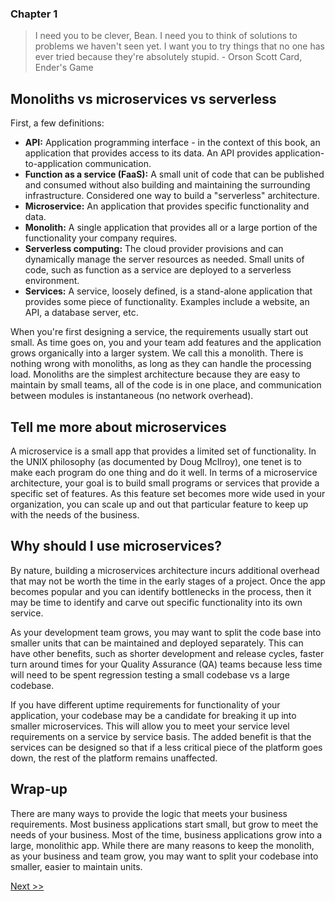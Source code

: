 ### Chapter 1

> I need you to be clever, Bean. I need you to think of solutions to problems we haven't seen yet. I want you to try things that no one has ever tried because they're absolutely stupid. - Orson Scott Card, Ender's Game

## Monoliths vs microservices vs serverless

First, a few definitions:

* **API:** Application programming interface - in the context of this book, an application that provides access to its data. An API provides application-to-application communication.
* **Function as a service (FaaS):** A small unit of code that can be published and consumed without also building and maintaining the surrounding infrastructure. Considered one way to build a "serverless" architecture.
* **Microservice:** An application that provides specific functionality and data.
* **Monolith:** A single application that provides all or a large portion of the functionality your company requires.
* **Serverless computing:** The cloud provider provisions and can dynamically manage the server resources as needed. Small units of code, such as function as a service are deployed to a serverless environment.
* **Services:** A service, loosely defined, is a stand-alone application that provides some piece of functionality. Examples include a website, an API, a database server, etc.

When you're first designing a service, the requirements usually start out small. As time goes on, you and your team add features and the application grows organically into a larger system. We call this a monolith. There is nothing wrong with monoliths, as long as they can handle the processing load. Monoliths are the simplest architecture because they are easy to maintain by small teams, all of the code is in one place, and communication between modules is instantaneous (no network overhead).

## Tell me more about microservices

A microservice is a small app that provides a limited set of functionality. In the UNIX philosophy (as documented by Doug McIlroy), one tenet is to make each program do one thing and do it well. In terms of a microservice architecture, your goal is to build small programs or services that provide a specific set of features. As this feature set becomes more wide used in your organization, you can scale up and out that particular feature to keep up with the needs of the business.

## Why should I use microservices?

By nature, building a microservices architecture incurs additional overhead that may not be worth the time in the early stages of a project. Once the app becomes popular and you can identify bottlenecks in the process, then it may be time to identify and carve out specific functionality into its own service.

As your development team grows, you may want to split the code base into smaller units that can be maintained and deployed separately. This can have other benefits, such as shorter development and release cycles, faster turn around times for your Quality Assurance (QA) teams because less time will need to be spent regression testing a small codebase vs a large codebase.

If you have different uptime requirements for functionality of your application, your codebase may be a candidate for breaking it up into smaller microservices. This will allow you to meet your service level requirements on a service by service basis. The added benefit is that the services can be designed so that if a less critical piece of the platform goes down, the rest of the platform remains unaffected.

## Wrap-up

There are many ways to provide the logic that meets your business requirements. Most business applications start small, but grow to meet the needs of your business. Most of the time, business applications grow into a large, monolithic app. While there are many reasons to keep the monolith, as your business and team grow, you may want to split your codebase into smaller, easier to maintain units.

[Next >>](030-chapter-02.md)
